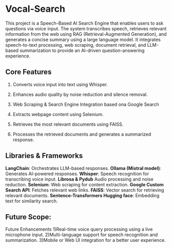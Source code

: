 # Vocal-Search

This project is a Speech-Based AI Search Engine that enables users to ask questions via voice input. The system transcribes speech, retrieves relevant information from the web using RAG (Retrieval-Augmented Generation), and generates a concise summary using a large language model. It integrates speech-to-text processing, web scraping, document retrieval, and LLM-based summarization to provide an AI-driven question-answering experience.

## Core Features

1) Converts voice input into text using Whisper.

2) Enhances audio quality by noise reduction and silence removal.

3) Web Scraping & Search Engine Integration based ona Google Search

4) Extracts webpage content using Selenium.

5) Retrieves the most relevant documents using FAISS.

6) Processes the retrieved documents and generates a summarized response.


## Libraries & Frameworks

**LangChain**: Orchestrates LLM-based responses.
**Ollama (Mistral model)**: Generates AI-powered responses.
**Whisper**: Speech recognition for transcribing voice input.
**Librosa & Pydub** Audio processing and noise reduction.
**Selenium**: Web scraping for content extraction.
**Google Custom Search API**: Fetches relevant web links.
**FAISS**: Vector search for retrieving relevant documents.
**Sentence-Transformers Hugging face**: Embedding text for similarity search.


## Future Scope:
Future Enhancements
1)Real-time voice query processing using a live microphone input.
2)Multi-language support for speech recognition and summarization.
3)Mobile or Web UI integration for a better user experience.

